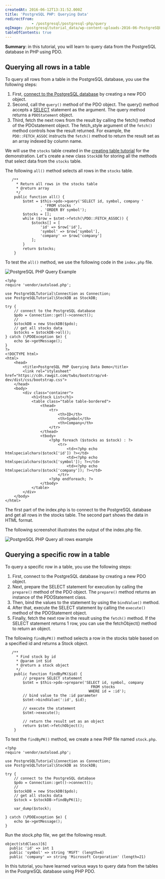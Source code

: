 ```yaml
---
createdAt: 2016-06-12T13:31:52.000Z
title: 'PostgreSQL PHP: Querying Data'
redirectFrom: 
            - /postgresql/postgresql-php/query
ogImage: /postgresqltutorial_data/wp-content-uploads-2016-06-PostgreSQL-PHP-Query-Example.png
tableOfContents: true
---
```



**Summary**: in this tutorial, you will learn to query data from the PostgreSQL database in PHP using PDO.

## Querying all rows in a table

To query all rows from a table in the PostgreSQL database, you use the following steps:

1. First, [connect to the PostgreSQL database](/postgresql/postgresql-php/connect) by creating a new PDO object.
2. Second, call the `query()` method of the PDO object. The query() method accepts a [SELECT](/postgresql/postgresql-select) statement as the argument. The query method returns a `PDOStatement` object.
3. Third, fetch the next rows from the result by calling the fetch() method of the PDOstatement object. The fetch_style argument of the `fetch()` method controls how the result returned. For example, the `PDO::FETCH_ASSOC` instructs the `fetch()` method to return the result set as an array indexed by column name.

We will use the `stocks` table created in the [creating table tutorial](/postgresql/postgresql-php/create-tables) for the demonstration. Let's create a new class `StockDB` for storing all the methods that select data from the `stocks` table.

The following `all()` method selects all rows in the `stocks` table.

```
   /**
     * Return all rows in the stocks table
     * @return array
     */
    public function all() {
        $stmt = $this->pdo->query('SELECT id, symbol, company '
                . 'FROM stocks '
                . 'ORDER BY symbol');
        $stocks = [];
        while ($row = $stmt->fetch(\PDO::FETCH_ASSOC)) {
            $stocks[] = [
                'id' => $row['id'],
                'symbol' => $row['symbol'],
                'company' => $row['company']
            ];
        }
        return $stocks;
    }
```

To test the `all()` method, we use the following code in the `index.php` file.

![PostgreSQL PHP Query Example](/postgresqltutorial_data/wp-content-uploads-2016-06-PostgreSQL-PHP-Query-Example.png)

```
<?php
require 'vendor/autoload.php';

use PostgreSQLTutorial\Connection as Connection;
use PostgreSQLTutorial\StockDB as StockDB;

try {
    // connect to the PostgreSQL database
    $pdo = Connection::get()->connect();
    //
    $stockDB = new StockDB($pdo);
    // get all stocks data
    $stocks = $stockDB->all();
} catch (\PDOException $e) {
    echo $e->getMessage();
}
?>
<!DOCTYPE html>
<html>
    <head>
        <title>PostgreSQL PHP Querying Data Demo</title>
        <link rel="stylesheet" href="https://cdn.rawgit.com/twbs/bootstrap/v4-dev/dist/css/bootstrap.css">
    </head>
    <body>
        <div class="container">
            <h1>Stock List</h1>
            <table class="table table-bordered">
                <thead>
                    <tr>
                        <th>ID</th>
                        <th>Symbol</th>
                        <th>Company</th>
                    </tr>
                </thead>
                <tbody>
                    <?php foreach ($stocks as $stock) : ?>
                        <tr>
                            <td><?php echo htmlspecialchars($stock['id']) ?></td>
                            <td><?php echo htmlspecialchars($stock['symbol']); ?></td>
                            <td><?php echo htmlspecialchars($stock['company']); ?></td>
                        </tr>
                    <?php endforeach; ?>
                </tbody>
            </table>
        </div>
    </body>
</html>
```

The first part of the index.php is to connect to the PostgreSQL database and get all rows in the stocks table. The second part shows the data in HTML format.

The following screenshot illustrates the output of the index.php file.

![PostgreSQL PHP Query all rows example](/postgresqltutorial_data/wp-content-uploads-2016-06-PostgreSQL-PHP-Query-all-rows-example.png)

## Querying a specific row in a table

To query a specific row in a table, you use the following steps:

1. First, connect to the PostgreSQL database by creating a new PDO object.
2. Next, prepare the SELECT statement for execution by calling the `prepare()` method of the PDO object. The `prepare()` method returns an instance of the PDOStatement class.
3. Then, bind the values to the statement by using the `bindValue()` method.
4. After that, execute the SELECT statement by calling the `execute()` method of the PDOStatement object.
5. Finally, fetch the next row in the result using the `fetch()` method. If the SELECT statement returns 1 row, you can use the fetchObject() method to return an object.

The following `findByPK()` method selects a row in the stocks table based on a specified id and returns a Stock object.

```
   /**
     * Find stock by id
     * @param int $id
     * @return a stock object
     */
    public function findByPK($id) {
        // prepare SELECT statement
        $stmt = $this->pdo->prepare('SELECT id, symbol, company
                                       FROM stocks
                                      WHERE id = :id');
        // bind value to the :id parameter
        $stmt->bindValue(':id', $id);

        // execute the statement
        $stmt->execute();

        // return the result set as an object
        return $stmt->fetchObject();
    }
```

To test the `findByPK()` method, we create a new PHP file named `stock.php`.

```
<?php
require 'vendor/autoload.php';

use PostgreSQLTutorial\Connection as Connection;
use PostgreSQLTutorial\StockDB as StockDB;

try {
    // connect to the PostgreSQL database
    $pdo = Connection::get()->connect();
    //
    $stockDB = new StockDB($pdo);
    // get all stocks data
    $stock = $stockDB->findByPK(1);

    var_dump($stock);

} catch (\PDOException $e) {
    echo $e->getMessage();
}
```

Run the stock.php file, we get the following result.

```
object(stdClass)[6]
  public 'id' => int 1
  public 'symbol' => string 'MSFT' (length=4)
  public 'company' => string 'Microsoft Corporation' (length=21)
```

In this tutorial, you have learned various ways to query data from the tables in the PostgreSQL database using PHP PDO.
